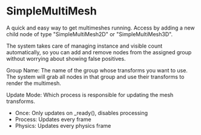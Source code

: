 # SimpleMultiMesh
A quick and easy way to get multimeshes running. Access by adding a new child node of type "SimpleMultiMesh2D" or "SimpleMultiMesh3D".

The system takes care of managing instance and visible count automatically, so you can add and remove nodes from the assigned group without worrying about showing false positives.

Group Name: The name of the group whose transforms you want to use. The system will grab all nodes in that group and use their transforms to render the multimesh.

Update Mode: Which process is responsible for updating the mesh transforms.
- Once: Only updates on _ready(), disables processing
- Process: Updates every frame
- Physics: Updates every physics frame

